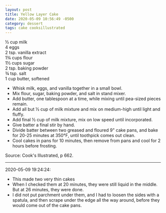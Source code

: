 ```yaml
---
layout: post
title: Yellow Layer Cake
date: 2020-05-09 10:56:49 -0500
category: dessert
tags: cake cooksillustrated
---
```

½ cup milk  
4 eggs  
2 tsp. vanilla extract  
1¾ cups flour  
1½ cups sugar  
2 tsp. baking powder  
¾ tsp. salt  
1 cup butter, softened  
<ul>
 	<li>Whisk milk, eggs, and vanilla together in a small bowl.</li>
 	<li>Mix flour, sugar, baking powder, and salt in stand mixer.</li>
 	<li>Add butter, one tablespoon at a time, while mixing until pea-sized pieces remain.</li>
 	<li>Add all but ½ cup of milk mixture and mix on medium-high until light and fluffy.</li>
 	<li>Add final ½ cup of milk mixture, mix on low speed until incorporated.</li>
 	<li>Give batter a final stir by hand.</li>
 	<li>Divide batter between two greased and floured 9" cake pans, and bake for 20-25 minutes at 350°F, until toothpick comes out clean.</li>
 	<li>Cool cakes in pans for 10 minutes, then remove from pans and cool for 2 hours before frosting.</li>
</ul>
Source: Cook's Illustrated, p 662.  

---

2020-05-09 19:24:24:
* This made two very thin cakes
* When I checked them at 20 minutes, they were still liquid in the middle. But at 26
  minutes, they were done.
* I did not put parchment under them, and I had to loosen the sides with a spatula,
  and then scrape under the edge all the way around, before they would come out of
  the cake pans.

